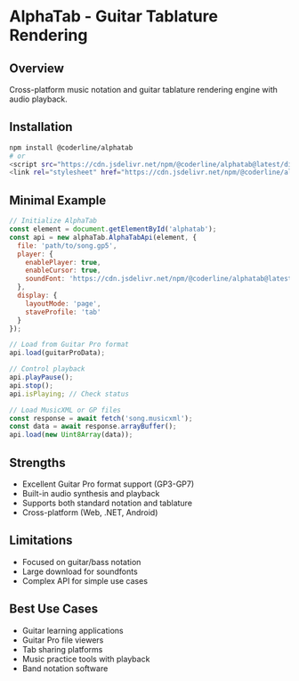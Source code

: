 # AlphaTab - Guitar Tablature Rendering

## Overview
Cross-platform music notation and guitar tablature rendering engine with audio playback.

## Installation
```bash
npm install @coderline/alphatab
# or
<script src="https://cdn.jsdelivr.net/npm/@coderline/alphatab@latest/dist/alphaTab.min.js"></script>
<link rel="stylesheet" href="https://cdn.jsdelivr.net/npm/@coderline/alphatab@latest/dist/alphaTab.min.css">
```

## Minimal Example
```javascript
// Initialize AlphaTab
const element = document.getElementById('alphatab');
const api = new alphaTab.AlphaTabApi(element, {
  file: 'path/to/song.gp5',
  player: {
    enablePlayer: true,
    enableCursor: true,
    soundFont: 'https://cdn.jsdelivr.net/npm/@coderline/alphatab@latest/dist/soundfont/sonivox.sf2'
  },
  display: {
    layoutMode: 'page',
    staveProfile: 'tab'
  }
});

// Load from Guitar Pro format
api.load(guitarProData);

// Control playback
api.playPause();
api.stop();
api.isPlaying; // Check status

// Load MusicXML or GP files
const response = await fetch('song.musicxml');
const data = await response.arrayBuffer();
api.load(new Uint8Array(data));
```

## Strengths
- Excellent Guitar Pro format support (GP3-GP7)
- Built-in audio synthesis and playback
- Supports both standard notation and tablature
- Cross-platform (Web, .NET, Android)

## Limitations
- Focused on guitar/bass notation
- Large download for soundfonts
- Complex API for simple use cases

## Best Use Cases
- Guitar learning applications
- Guitar Pro file viewers
- Tab sharing platforms
- Music practice tools with playback
- Band notation software